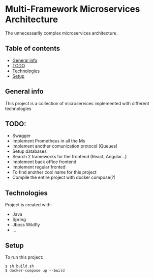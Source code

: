 # Multi-Framework Microservices Architecture
The unnecessarily complex microservices architecture.

## Table of contents
* [General info](#general-info)
* [TODO](#todo)
* [Technologies](#technologies)
* [Setup](#setup)

## General info
This project is a collection of microservices implemented with different technologies

## TODO:

* Swagger
* Implement Prometheus in all the Ms
* Implement another comunication protocol (Queues)
* Setup databases
* Search 2 frameworks for the frontend (React, Angular...)
* Implement back office frontend
* Implement regular fronted
* To find another cool name for this project
* Compile the entire project with docker compose(?)
	
## Technologies
Project is created with:
* Java
* Spring
* Jboss Wildfly
* ...
	
## Setup
To run this project:

```
$ sh build.sh
$ docker-compose up --build
```
